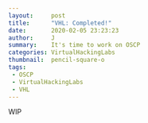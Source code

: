 ```yaml
---
layout:     post
title:      "VHL: Completed!"
date:       2020-02-05 23:23:23
author:     J
summary:    It's time to work on OSCP
categories: VirtualHackingLabs
thumbnail:  pencil-square-o
tags:
 - OSCP
 - VirtualHackingLabs
 - VHL
---
```


WIP
